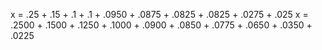 x = .25 + .15 + .1 + .1 + .0950 + .0875 + .0825 + .0825 + .0275 + .025
x = .2500 + .1500 + .1250 + .1000 + .0900 + .0850 + .0775 + .0650 + .0350 + .0225
